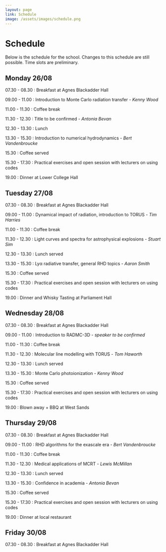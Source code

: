 ```yaml
---
layout: page
link: Schedule
image: /assets/images/schedule.png
---
```


# Schedule

Below is the schedule for the school. Changes to this schedule are still 
possible. Time slots are preliminary.

## Monday 26/08

07.30 - 08.30
: Breakfast at Agnes Blackadder Hall

09.00 - 11.00
: Introduction to Monte Carlo radiation transfer - *Kenny Wood*

11.00 - 11.30
: Coffee break

11.30 - 12.30
: Title to be confirmed - *Antonia Bevan*

12.30 - 13.30
: Lunch

13.30 - 15.30
: Introduction to numerical hydrodynamics - *Bert Vandenbroucke*

15.30
: Coffee served

15.30 - 17.30
: Practical exercises and open session with lecturers on using codes

19.00
: Dinner at Lower College Hall

## Tuesday 27/08

07.30 - 08.30
: Breakfast at Agnes Blackadder Hall

09.00 - 11.00
: Dynamical impact of radiation, introduction to TORUS - *Tim Harries*

11.00 - 11.30
: Coffee break

11.30 - 12.30
: Light curves and spectra for astrophysical explosions - *Stuart Sim*

12.30 - 13.30
: Lunch served

13.30 - 15.30
: Ly&alpha; radiative transfer, general RHD topics - *Aaron Smith*

15.30
: Coffee served

15.30 - 17.30
: Practical exercises and open session with lecturers on using codes

19.00
: Dinner and Whisky Tasting at Parliament Hall

## Wednesday 28/08

07.30 - 08.30
: Breakfast at Agnes Blackadder Hall

09.00 - 11.00
: Introduction to RADMC-3D - *speaker to be confirmed*

11.00 - 11.30
: Coffee break

11.30 - 12.30
: Molecular line modelling with TORUS - *Tom Haworth*

12.30 - 13.30
: Lunch served

13.30 - 15.30
: Monte Carlo photoionization - *Kenny Wood*

15.30
: Coffee served

15.30 - 17.30
: Practical exercises and open session with lecturers on using codes

19.00
: Blown away + BBQ at West Sands

## Thursday 29/08

07.30 - 08.30
: Breakfast at Agnes Blackadder Hall

09.00 - 11.00
: RHD algorithms for the exascale era - *Bert Vandenbroucke*

11.00 - 11.30
: Coffee break

11.30 - 12.30
: Medical applications of MCRT - *Lewis McMillan*

12.30 - 13.30
: Lunch served

13.30 - 15.30
: Confidence in academia - *Antonia Bevan*

15.30
: Coffee served

15.30 - 17.30
: Practical exercises and open session with lecturers on using codes

19.00
: Dinner at local restaurant

## Friday 30/08

07.30 - 08.30
: Breakfast at Agnes Blackadder Hall
